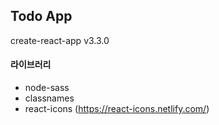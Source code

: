 ## Todo App

create-react-app v3.3.0

#### 라이브러리

- node-sass
- classnames
- react-icons (https://react-icons.netlify.com/)


